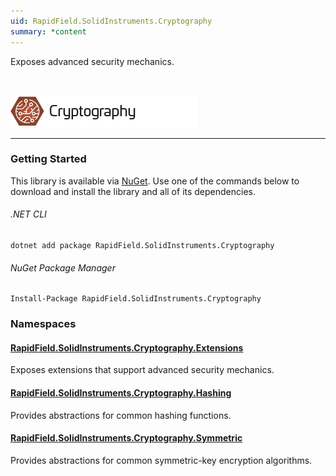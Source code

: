 ```yaml
---
uid: RapidField.SolidInstruments.Cryptography
summary: *content
---
```


<!--
Copyright (c) RapidField LLC. Licensed under the MIT License. See LICENSE.txt in the project root for license information.
-->

Exposes advanced security mechanics.

<br />

![Cryptography label](../images/Label.Cryptography.300w.png)
- - -

### Getting Started

This library is available via [NuGet](https://docs.microsoft.com/en-us/nuget/quickstart/install-and-use-a-package-in-visual-studio). Use one of the commands below to download and install the library and all of its dependencies.

###### .NET CLI

```shell
dotnet add package RapidField.SolidInstruments.Cryptography
```

###### NuGet Package Manager

```shell
Install-Package RapidField.SolidInstruments.Cryptography
```

### Namespaces

#### [RapidField.SolidInstruments.Cryptography.Extensions](RapidField.SolidInstruments.Cryptography.Extensions.html)

<section>
Exposes extensions that support advanced security mechanics.
</section>

#### [RapidField.SolidInstruments.Cryptography.Hashing](RapidField.SolidInstruments.Cryptography.Hashing.html)

<section>
Provides abstractions for common hashing functions.
</section>

#### [RapidField.SolidInstruments.Cryptography.Symmetric](RapidField.SolidInstruments.Cryptography.Symmetric.html)

<section>
Provides abstractions for common symmetric-key encryption algorithms.
</section>